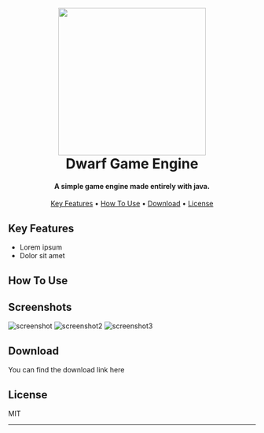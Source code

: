 
<h1 align="center">
  <br>
  <img src="https://github.com/Hyrdaboo/DwarfGameEngine/assets/67780454/055df463-be38-4b63-b100-fd1c1b3bdf1a" width=300 height=300>
  <br>
  Dwarf Game Engine
  <br>
</h1>

<h4 align="center">A simple game engine made entirely with java.</h4>



<p align="center">
  <a href="#key-features">Key Features</a> •
  <a href="#how-to-use">How To Use</a> •
  <a href="#download">Download</a> •
  <a href="#license">License</a>
</p>

[comment]: ![screenshot](https://raw.githubusercontent.com/amitmerchant1990/electron-markdownify/master/app/img/markdownify.gif)

## Key Features

* Lorem ipsum
* Dolor sit amet


## How To Use

## Screenshots
![screenshot](https://github.com/Hyrdaboo/DwarfGameEngine/assets/67780454/e1c2ebc6-a2af-4598-8148-427877def291)
![screenshot2](https://github.com/Hyrdaboo/DwarfGameEngine/assets/67780454/fcd8c91e-2a83-4ffc-8328-dcc0a2a08def)
![screenshot3](https://github.com/Hyrdaboo/DwarfGameEngine/assets/67780454/9b85de72-3748-4511-a05f-bf5870f2467f)


## Download

You can find the download link here


## License

MIT

---

